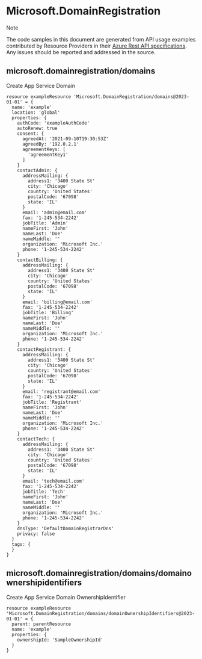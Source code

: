 # Microsoft.DomainRegistration
  
> [!NOTE]
> The code samples in this document are generated from API usage examples contributed by Resource Providers in their [Azure Rest API specifications](https://github.com/Azure/azure-rest-api-specs). Any issues should be reported and addressed in the source.


## microsoft.domainregistration/domains

Create App Service Domain
```bicep
resource exampleResource 'Microsoft.DomainRegistration/domains@2023-01-01' = {
  name: 'example'
  location: 'global'
  properties: {
    authCode: 'exampleAuthCode'
    autoRenew: true
    consent: {
      agreedAt: '2021-09-10T19:30:53Z'
      agreedBy: '192.0.2.1'
      agreementKeys: [
        'agreementKey1'
      ]
    }
    contactAdmin: {
      addressMailing: {
        address1: '3400 State St'
        city: 'Chicago'
        country: 'United States'
        postalCode: '67098'
        state: 'IL'
      }
      email: 'admin@email.com'
      fax: '1-245-534-2242'
      jobTitle: 'Admin'
      nameFirst: 'John'
      nameLast: 'Doe'
      nameMiddle: ''
      organization: 'Microsoft Inc.'
      phone: '1-245-534-2242'
    }
    contactBilling: {
      addressMailing: {
        address1: '3400 State St'
        city: 'Chicago'
        country: 'United States'
        postalCode: '67098'
        state: 'IL'
      }
      email: 'billing@email.com'
      fax: '1-245-534-2242'
      jobTitle: 'Billing'
      nameFirst: 'John'
      nameLast: 'Doe'
      nameMiddle: ''
      organization: 'Microsoft Inc.'
      phone: '1-245-534-2242'
    }
    contactRegistrant: {
      addressMailing: {
        address1: '3400 State St'
        city: 'Chicago'
        country: 'United States'
        postalCode: '67098'
        state: 'IL'
      }
      email: 'registrant@email.com'
      fax: '1-245-534-2242'
      jobTitle: 'Registrant'
      nameFirst: 'John'
      nameLast: 'Doe'
      nameMiddle: ''
      organization: 'Microsoft Inc.'
      phone: '1-245-534-2242'
    }
    contactTech: {
      addressMailing: {
        address1: '3400 State St'
        city: 'Chicago'
        country: 'United States'
        postalCode: '67098'
        state: 'IL'
      }
      email: 'tech@email.com'
      fax: '1-245-534-2242'
      jobTitle: 'Tech'
      nameFirst: 'John'
      nameLast: 'Doe'
      nameMiddle: ''
      organization: 'Microsoft Inc.'
      phone: '1-245-534-2242'
    }
    dnsType: 'DefaultDomainRegistrarDns'
    privacy: false
  }
  tags: {
  }
}
```

## microsoft.domainregistration/domains/domainownershipidentifiers

Create App Service Domain OwnershipIdentifier
```bicep
resource exampleResource 'Microsoft.DomainRegistration/domains/domainOwnershipIdentifiers@2023-01-01' = {
  parent: parentResource 
  name: 'example'
  properties: {
    ownershipId: 'SampleOwnershipId'
  }
}
```
